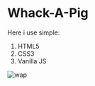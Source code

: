# Whack-A-Pig

Here i use simple:
1. HTML5
2. CSS3
3. Vanilla JS

![wap](https://github.com/istiakAHMEDsaad/Whack-A-Pig/assets/100187174/1e7b0a82-2fa6-429b-a6ac-a2bbf2960a51)
